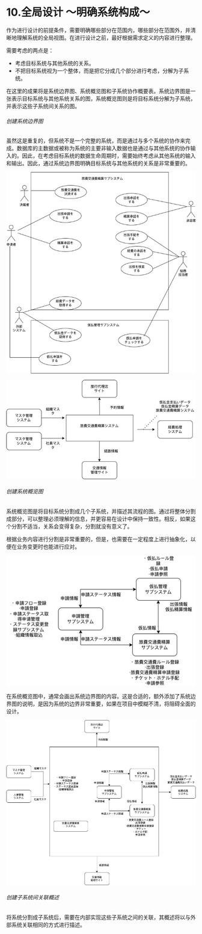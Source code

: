 # 10.全局设计 ～明确系统构成～

作为进行设计的前提条件，需要明确哪些部分在范围内，哪些部分在范围外，并清晰地理解系统的全局视图。在进行设计之前，最好根据需求定义的内容进行整理。

需要考虑的两点是：

- 考虑目标系统与其他系统的关系。
- 不把目标系统视为一个整体，而是把它分成几个部分进行考虑，分解为子系统。

在这里的成果将是系统边界图、系统概览图和子系统协作概要表。系统边界图是一张表示目标系统与其他系统关系的图，系统概览图则是将目标系统分解为子系统，并表示这些子系统间关系的图。



###### 创建系统边界图 

虽然这是重复的，但系统不是一个完整的系统，而是通过与多个系统的协作来完成。数据库的主数据或被称为系统的主要非输入数据也是通过与其他系统的协作输入的。因此，在考虑目标系统的数据生命周期时，需要始终考虑从其他系统的输入和输出。因此，通过系统边界图明确目标系统与其他系统的关系是非常重要的。

![创建系统边界图 ](https://github.com/RNCloudService/higher-process/blob/main/%E4%B8%8A%E6%B5%81%E5%B7%A5%E7%A8%8B%E8%AE%BE%E8%AE%A12/picture/17.jpg)

![创建系统边界图2 ](https://github.com/RNCloudService/higher-process/blob/main/%E4%B8%8A%E6%B5%81%E5%B7%A5%E7%A8%8B%E8%AE%BE%E8%AE%A12/picture/18.jpg)



###### 创建系统概览图 

系统概览图是将目标系统分割成几个子系统，并描述其流程的图。通过将整体分割成部分，可以整理必须理解的信息，并更容易在设计中保持一致性。相反，如果这个分割不适当，关系会变得复杂，分割就没有意义了。

根据业务内容进行分割是非常重要的，但是，也需要在一定程度上进行抽象化，以便在业务变更时也能进行应对。

![创建系统概览图 ](https://github.com/RNCloudService/higher-process/blob/main/%E4%B8%8A%E6%B5%81%E5%B7%A5%E7%A8%8B%E8%AE%BE%E8%AE%A12/picture/19.jpg)

在系统概览图中，通常会画出系统边界图的内容。这是合适的，额外添加了系统边界图的说明，是因为系统的边界非常重要，如果在项目中模糊不清，将阻碍全面的设计。

![创建系统概览图2](https://github.com/RNCloudService/higher-process/blob/main/%E4%B8%8A%E6%B5%81%E5%B7%A5%E7%A8%8B%E8%AE%BE%E8%AE%A12/picture/20.jpg)



###### 创建子系统间关联概述 

将系统分割成子系统后，需要在内部实现这些子系统之间的关联，其概述将以与外部系统关联相同的方式进行描述。